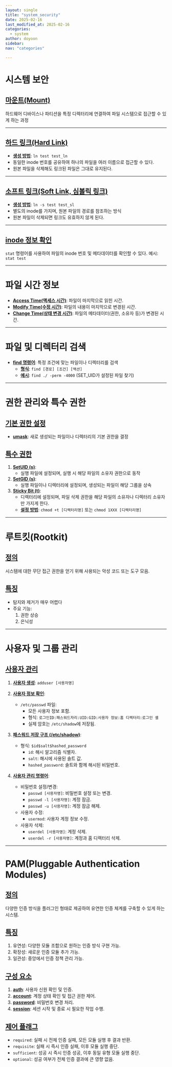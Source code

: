 ```yaml
---
layout: single
title: "system_security"
date: 2025-02-16
last_modified_at: 2025-02-16
categories:
  - system
author: doyoon
sidebar:
nav: "categories"

---
```


# 시스템 보안

## [마운트(Mount)](pplx://action/followup)

하드웨어 디바이스나 파티션을 특정 디렉터리에 연결하여 파일 시스템으로 접근할 수 있게 하는 과정

---

## [하드 링크(Hard Link)](pplx://action/followup)

- **[생성 방법](pplx://action/followup)**: `ln test test_ln`
- 동일한 inode 번호를 공유하여 하나의 파일을 여러 이름으로 접근할 수 있다.
- 원본 파일을 삭제해도 링크된 파일은 그대로 유지된다.

---

## [소프트 링크(Soft Link, 심볼릭 링크)](pplx://action/followup)

- **[생성 방법](pplx://action/followup)**: `ln -s test test_sl`
- 별도의 inode를 가지며, 원본 파일의 경로를 참조하는 방식
- 원본 파일이 삭제되면 링크도 유효하지 않게 된다.

---

## [inode 정보 확인](pplx://action/followup)

`stat` 명령어를 사용하여 파일의 inode 번호 및 메타데이터를 확인할 수 있다.
예시: `stat test`

---

# 파일 시간 정보

- **[Access Time(액세스 시간)](pplx://action/followup)**: 파일이 마지막으로 읽힌 시간.
- **[Modify Time(수정 시간)](pplx://action/followup)**: 파일의 내용이 마지막으로 변경된 시간.
- **[Change Time(상태 변경 시간)](pplx://action/followup)**: 파일의 메타데이터(권한, 소유자 등)가 변경된 시간.

---

# 파일 및 디렉터리 검색

- **[find 명령어](pplx://action/followup)**: 특정 조건에 맞는 파일이나 디렉터리를 검색
  - **[형식](pplx://action/followup)**: `find [경로] [조건] [액션]`
  - **[예시](pplx://action/followup)**: `find ./ -perm -4000` (SET_UID가 설정된 파일 찾기)

---

# 권한 관리와 특수 권한

## [기본 권한 설정](pplx://action/followup)

- **[umask](pplx://action/followup)**: 새로 생성되는 파일이나 디렉터리의 기본 권한을 결정

## [특수 권한](pplx://action/followup)

1. **[SetUID (s)](pplx://action/followup)**:
   - 실행 파일에 설정되며, 실행 시 해당 파일의 소유자 권한으로 동작
2. **[SetGID (s)](pplx://action/followup)**:
   - 실행 파일이나 디렉터리에 설정되며, 생성되는 파일이 해당 그룹을 상속
3. **[Sticky Bit (t)](pplx://action/followup)**:
   - 디렉터리에 설정되며, 파일 삭제 권한을 해당 파일의 소유자나 디렉터리 소유자만 가지게 한다.
   - **[설정 방법](pplx://action/followup)**: `chmod +t [디렉터리명]` 또는 `chmod 1XXX [디렉터리명]`

---

# 루트킷(Rootkit)

## [정의](pplx://action/followup)

시스템에 대한 무단 접근 권한을 얻기 위해 사용되는 악성 코드 또는 도구 모음.

## [특징](pplx://action/followup)

- 탐지와 제거가 매우 어렵다
- 주요 기능:
  1. 권한 상승
  2. 은닉성

---

# 사용자 및 그룹 관리

## [사용자 관리](pplx://action/followup)

1. **[사용자 생성](pplx://action/followup)**: `adduser [사용자명]`
2. **[사용자 정보 확인](pplx://action/followup)**:

   - `/etc/passwd` 파일:
     - 모든 사용자 정보 포함.
     - 형식: `로그인ID:패스워드자리:UID:GID:사용자 정보:홈 디렉터리:로그인 셸`
     - 실제 암호는 `/etc/shadow`에 저장됨.
3. **[패스워드 저장 구조 (/etc/shadow)](pplx://action/followup)**:

   - 형식: `$id$salt$hashed_password`
     - `id`: 해시 알고리즘 식별자.
     - `salt`: 해시에 사용된 솔트 값.
     - `hashed_password`: 솔트와 함께 해시된 비밀번호.
4. **[사용자 관리 명령어](pplx://action/followup)**:

   - 비밀번호 설정/변경:
     - `passwd [사용자명]`: 비밀번호 설정 또는 변경.
     - `passwd -l [사용자명]`: 계정 잠금.
     - `passwd -u [사용자명]`: 계정 잠금 해제.
   - 사용자 수정:
     - `usermod`: 사용자 계정 정보 수정.
   - 사용자 삭제:
     - `userdel [사용자명]`: 계정 삭제.
     - `userdel -r [사용자명]`: 계정과 홈 디렉터리 삭제.

---

# PAM(Pluggable Authentication Modules)

## [정의](pplx://action/followup)

다양한 인증 방식을 플러그인 형태로 제공하여 유연한 인증 체계를 구축할 수 있게 하는 시스템.

## [특징](pplx://action/followup)

1. 유연성: 다양한 모듈 조합으로 원하는 인증 방식 구현 가능.
2. 확장성: 새로운 인증 모듈 추가 가능.
3. 일관성: 중앙에서 인증 정책 관리 가능.

## [구성 요소](pplx://action/followup)

1. **[auth](pplx://action/followup)**: 사용자 신원 확인 및 인증.
2. **[account](pplx://action/followup)**: 계정 상태 확인 및 접근 권한 제어.
3. **[password](pplx://action/followup)**: 비밀번호 변경 처리.
4. **[session](pplx://action/followup)**: 세션 시작 및 종료 시 필요한 작업 수행.

## [제어 플래그](pplx://action/followup)

- `required`: 실패 시 전체 인증 실패, 모든 모듈 실행 후 결과 반환.
- `requisite`: 실패 시 즉시 인증 실패, 이후 모듈 실행 중단.
- `sufficient`: 성공 시 즉시 인증 성공, 이후 동일 유형 모듈 실행 중단.
- `optional`: 성공 여부가 전체 인증 결과에 큰 영향 없음.
